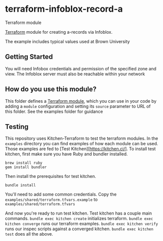 # terraform-infoblox-record-a

Terraform module

[Terraform](https://www.terraform.io/) module for creating a-records via Infoblox.

The example includes typical values used at Brown University

## Getting Started

You will need Infobox credentials and permission of the specified zone and view. The Infoblox server must also be reachable within your network

## How do you use this module?

This folder defines a [Terraform module](https://www.terraform.io/docs/modules/usage.html), which you can use in your
code by adding a `module` configuration and setting its `source` parameter to URL of this folder. See the examples folder for guidance

## Testing

This repository uses Kitchen-Terraform to test the terraform modules. In the `examples` directory you can find examples of how each module can be used. Those examples are fed to [Test Kitchen][https://kitchen.ci/]. To install test kitchen, first make sure you have Ruby and bundler installed.

```
brew install ruby
gem install bundler
```

Then install the prerequisites for test kitchen.

```
bundle install
```

You'll need to add some common credentials. Copy the `examples/shared/terraform.tfvars.example` to `examples/shared/terraform.tfvars`

And now you're ready to run test kitchen. Test kitchen has a couple main commands. `bundle exec kitchen create` initializes terraform. `bundle exec kitchen converge` runs our terraform examples. `bundle exec kitchen verify` runs our inspec scripts against a converged kitchen. `bundle exec kitchen test` does all the above.
